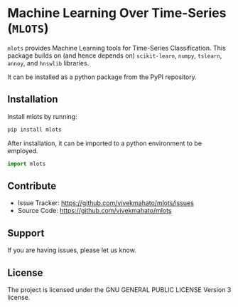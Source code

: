 # Machine Learning Over Time-Series (```MLOTS```)

```mlots``` provides Machine Learning tools for Time-Series Classification.
This package builds on (and hence depends on) ```scikit-learn```, ```numpy```, ```tslearn```, ```annoy```, and ```hnswlib``` libraries.

It can be installed as a python package from the PyPI repository.

## Installation

Install mlots by running:

  ```python
  pip install mlots
  ```

After installation, it can be imported to a python environment to be employed.

   ```python
   import mlots
   ```

## Contribute

- Issue Tracker: https://github.com/vivekmahato/mlots/issues
- Source Code: https://github.com/vivekmahato/mlots

## Support

If you are having issues, please let us know.

## License

The project is licensed under the GNU GENERAL PUBLIC LICENSE Version 3 license.
